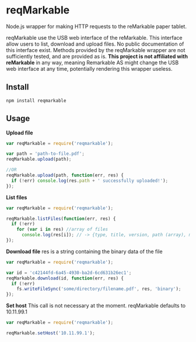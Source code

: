 # reqMarkable
Node.js wrapper for making HTTP requests to the reMarkable paper tablet.

reqMarkable use the USB web interface of the reMarkable. This interface allow users to list, download and upload files. No public documentation of this interface exist. Methods provided by the reqMarkable wrapper are not sufficiently tested, and are provided as is. **This project is not affiliated with reMarkable** in any way, meaning Remarkable AS might change the USB web interface at any time, potentially rendering this wrapper useless.

## Install
```
npm install reqmarkable
```

## Usage

**Upload file**
``` javascript
var reqMarkable = require('reqmarkable');

var path = 'path-to-file.pdf';
reqMarkable.upload(path);

//OR
reqMarkable.upload(path, function(err, res) {
  if (!err) console.log(res.path + ' successfully uploaded!');
});
```

**List files**
``` javascript
var reqMarkable = require('reqmarkable');

reqMarkable.listFiles(function(err, res) {
  if (!err)
    for (var i in res) //array of files
      console.log(res[i]); // -> {type, title, version, path (array), modified (date obj), id, ext}
});
```

**Download file**
res is a string containing the binary data of the file
``` javascript
var reqMarkable = require('reqmarkable');

var id = 'c42144fd-6a45-4930-ba2d-6cd631b26ec1';
reqMarkable.download(id, function(err, res) {
  if (!err)
    fs.writeFileSync('some/directory/filename.pdf', res, 'binary');
});
```

**Set host**
This call is not necessary at the moment. reqMarkable defaults to 10.11.99.1
``` javascript
var reqMarkable = require('reqmarkable');

reqMarkable.setHost('10.11.99.1');
```
